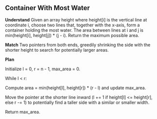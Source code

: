 ## Container With Most Water
**Understand**
Given an array height where height[i] is the vertical line at coordinate i, choose two lines that, together with the x-axis, form a container holding the most water. The area between lines at i and j is min(height[i], height[j]) * (j - i). Return the maximum possible area.

**Match**
Two pointers from both ends, greedily shrinking the side with the shorter height to search for potentially larger areas.

**Plan**

Initialize l = 0, r = n - 1, max_area = 0.

While l < r:

Compute area = min(height[l], height[r]) * (r - l) and update max_area.

Move the pointer at the shorter line inward (l += 1 if height[l] <= height[r], else r -= 1) to potentially find a taller side with a similar or smaller width.

Return max_area.